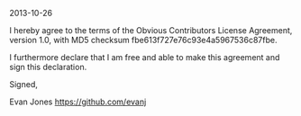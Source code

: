 2013-10-26

I hereby agree to the terms of the Obvious Contributors License
Agreement, version 1.0, with MD5 checksum
fbe613f727e76c93e4a5967536c87fbe.

I furthermore declare that I am free and able to make this agreement
and sign this declaration.

Signed,

Evan Jones
https://github.com/evanj
